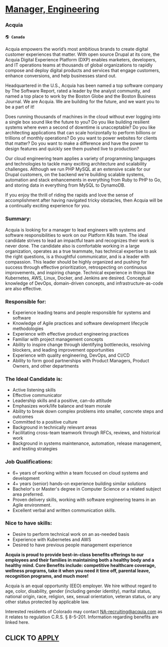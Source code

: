 # [Manager, Engineering](https://www.remotewlb.com/apply/manager-engineering-77369)  
### Acquia  
#### `🌎 Canada`  

Acquia empowers the world’s most ambitious brands to create digital customer experiences that matter. With open source Drupal at its core, the Acquia Digital Experience Platform (DXP) enables marketers, developers, and IT operations teams at thousands of global organizations to rapidly compose and deploy digital products and services that engage customers, enhance conversions, and help businesses stand out.

Headquartered in the U.S., Acquia has been named a top software company by The Software Report, rated a leader by the analyst community, and named a top place to work by the Boston Globe and the Boston Business Journal. We are Acquia. We are building for the future, and we want you to be a part of it!

Does running thousands of machines in the cloud without ever logging into a single box sound like the future to you? Do you like building resilient systems where even a second of downtime is unacceptable? Do you like architecting applications that can scale horizontally to perform billions or trillions of monthly operations? Do you want to power websites for clients that matter? Do you want to make a difference and have the power to design features and quickly see them pushed live to production?

Our cloud engineering team applies a variety of programming languages and technologies to tackle many exciting architecture and scalability challenges. Although we run PHP MySQL at an extensive scale for our Drupal customers, on the backend we’re building scalable systems, automation and stack enhancements in everything from Ruby to PHP to Go, and storing data in everything from MySQL to DynamoDB.

If you enjoy the thrill of riding the rapids and love the sense of accomplishment after having navigated tricky obstacles, then Acquia will be a continually exciting experience for you.

###  **Summary:**

Acquia is looking for a manager to lead engineers with systems and software responsibilities to work on our Platform K8s team. The ideal candidate strives to lead an impactful team and recognizes their work is never done. The candidate also is comfortable working in a large organization, operates as a true teammate, has technical expertise to ask the right questions, is a thoughtful communicator, and is a leader with compassion. This leader should be highly organized and pushing for success through effective prioritization, retrospecting on continuous improvements, and inspiring change. Technical experience in things like Kubernetes, AWS, Linux, Docker, and Jenkins are desired. Conceptual knowledge of DevOps, domain-driven concepts, and infrastructure-as-code are also effective.

###  **Responsible for:**

  * Experience leading teams and people responsible for systems and software
  * Knowledge of Agile practices and software development lifecycle methodologies
  * Experience with effective product engineering practices
  * Familiar with project management concepts
  * Ability to inspire change through identifying bottlenecks, resolving blockers, and leading improvement opportunities
  * Experience with quality engineering, DevOps, and CI/CD
  * Ability to form good partnerships with Product Managers, Product Owners, and other departments 

### **The Ideal Candidate is:**

  * Active listening skills
  * Effective communicator
  * Leadership skills and a positive, can-do attitude
  * Emphasizes work/life balance and team morale
  * Ability to break down complex problems into smaller, concrete steps and outcomes
  * Committed to a positive culture
  * Background in technically relevant areas
  * Facilitating cross-team teamwork through RFCs, reviews, and historical work
  * Background in systems maintenance, automation, release management, and testing strategies

###  **Job Qualifications:**

  * 6+ years of working within a team focused on cloud systems and development 
  * 4+ years (senior) hands-on experience building similar solutions 
  * Bachelor's or Master's degree in Computer Science or a related subject area preferred.
  * Proven delivery skills, working with software engineering teams in an Agile environment.
  * Excellent verbal and written communication skills.

###  **Nice to have skills:**

  * Desire to perform technical work on an as-needed basis
  * Experience with Kubernetes and AWS
  * Desired to have previous people management experience

 **Acquia is proud to provide best-in-class benefits offerings to our employees and their families in maintaining both a healthy body and a healthy mind. Core Benefits include: competitive healthcare coverage, wellness programs, take it when you need it time off, parental leave, recognition programs, and much more!**

Acquia is an equal opportunity (EEO) employer. We hire without regard to age, color, disability, gender (including gender identity), marital status, national origin, race, religion, sex, sexual orientation, veteran status, or any other status protected by applicable law.

Interested residents of Colorado may contact NA-recruiting@acquia.com as it relates to regulation C.R.S. § 8-5-201. Information regarding benefits are linked here.

  
## CLICK TO [APPLY](https://www.remotewlb.com/apply/manager-engineering-77369)

